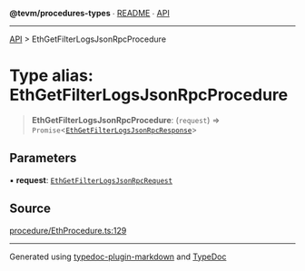 **@tevm/procedures-types** ∙ [README](../README.md) ∙ [API](../API.md)

***

[API](../API.md) > EthGetFilterLogsJsonRpcProcedure

# Type alias: EthGetFilterLogsJsonRpcProcedure

> **EthGetFilterLogsJsonRpcProcedure**: (`request`) => `Promise`\<[`EthGetFilterLogsJsonRpcResponse`](EthGetFilterLogsJsonRpcResponse.md)\>

## Parameters

▪ **request**: [`EthGetFilterLogsJsonRpcRequest`](EthGetFilterLogsJsonRpcRequest.md)

## Source

[procedure/EthProcedure.ts:129](https://github.com/evmts/tevm-monorepo/blob/main/packages/procedures-types/src/procedure/EthProcedure.ts#L129)

***
Generated using [typedoc-plugin-markdown](https://www.npmjs.com/package/typedoc-plugin-markdown) and [TypeDoc](https://typedoc.org/)
